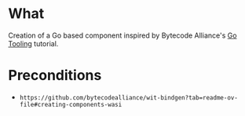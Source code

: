 # What

Creation of a Go based component inspired by Bytecode Alliance's [Go Tooling](https://component-model.bytecodealliance.org/language-support/go.html) tutorial.

# Preconditions

* `https://github.com/bytecodealliance/wit-bindgen?tab=readme-ov-file#creating-components-wasi`